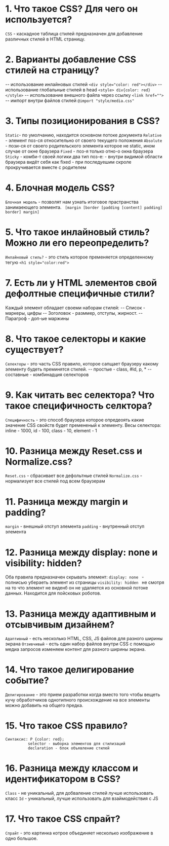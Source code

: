 # 1. Что такое CSS? Для чего он используется?

`CSS` - каскадное таблица стилей предназначен для добавление различных стилей в HTML страницу.

# 2. Варианты добавление CSS стилей на страницу?

  -- использование инлайновых стилей 
    `<div style="color: red"></div>`
  -- использование глобальные стилей в head 
    `<style> div{color: red} </style>`
  -- использование внешного файла через ссылку
    `<link href="">`
  -- импорт внутри файлов стилей 
    `@import "style/media.css"`

# 3. Типы позиционирования в CSS?

`Static`- по умолчанию, находится основном потоке документа
`Relative` - элемент поз-ся относительно от своего текущего положения
`Absolute` - пози-ся от своего родительского элемента которое не static, ином случае от окне браузера
`Fixed`  - поз-я только отно-о окна браузера
`Sticky` - комби-т своей логики два тип поз-е:
                                            - внутри видимой области браузера видёт себя как fixed
                                            - при последуешим скроле прокручивается вместе с родителем
# 4. Блочная модель CSS?

`Блочная модель` - позволят нам узнать итоговое прастранства занимаеющего  элемента.
                ` [margin [border [padding [content] padding] border] margin]`

# 5. Что такое инлайновый стиль? Можно ли его переопределить?

`Инлайновый стиль?` - это стиль которое пременяется определенному тегую
                `<h1 style="color:red">`

# 7. Есть ли у HTML элементов свой дефолтные специфичные стили?

Каждый элемент обладает своеми наборам стилей:
                -- Список - маркеры, цифры
                -- Зоголовок - разммер, отступы, жирност.
                -- Парагроф - доп-ые маржины

# 8. Что такое селекторы и какие существует?

`Селекторы` - это часть CSS правило, которое сапщает браузеру какому элементу будеть преминятся стилей.
            -- простые - class, #id, p, *
            -- составные - комбинадция селекторов

# 9. Как читать вес селектора? Что такое специфичность  селктора?

`Специфичность` - это способ браузера которое опредеоять какие значение CSS  свойств будет премененый к элементу.
            Весы селектора: inline - 1000, id - 100, class - 10, element - 1

# 10. Разница между Reset.css и Normalize.css?

`Reset.css` - сбрасивает все дефольтные стилей
`Normalize.css` - нормализует все стилей под всем браузерам

# 11. Разница между margin и padding?

`margin` - внешный отступ элемента
`padding` - внутренный отступ элемента

# 12. Разница между display: none и  visibility: hidden?

Оба правила предназначен скрывать элемент:
`display: none ` - полнисью убераеть элемент из страницы
`visibility: hidden ` не смотря на то что элемент не виденб он не удаляется из основной потоке данных. Находится для пойсковых роботов.

# 13. Разница между адаптивным и отсывчивым дизайнем?

`Адаптивный` - есть несколько  HTML, CSS, JS файлов для разного ширины экрана
`Отзивчивый` - есть один набор файлов внутри CSS c помощью медиа запросов изменяем контент для разного ширины экрана.

# 14. Что такое делигирование событие?

`Делигирование` - это прием разработки когда вместо того чтобы вещеть кучу обработчиков однотипного происхождение на все элементы можно добавить  на общего предка.

# 15. Что такое CSS правило?

    Синтаксис: P {color: red};
              selector - выборка элементов для стилизаций
              declaration - блок объявление стилей

# 16. Разница между классом и идентификатором в CSS?

`Class` - не уникальный, для добваление стилей лучше использовать класс 
`Id` - уникальный, лучше использовать для взаймодействия с JS

# 17. Что такое CSS спрайт?

`Спрайт` - это картинка котрое объединяет несколько изображение в одно большое.


